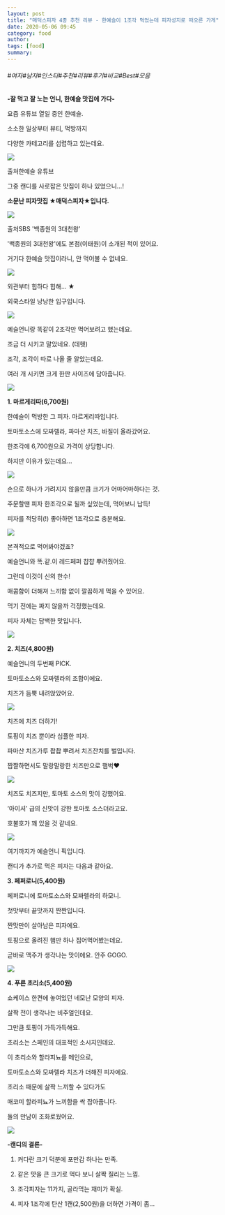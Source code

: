 ```yaml
---
layout: post
title: "매덕스피자 4종 추천 리뷰 - 한예슬이 1조각 먹었는데 피자성지로 떠오른 가게"
date: 2020-05-06 09:45
category: food
author: 
tags: [food]
summary: 
---
```


###### #여자#남자#인스타#추천#리뷰#후기#비교#Best#모음


**-잘 먹고 잘 노는 언니, 한예슬 맛집에 가다-**

  

요즘 유튜브 열일 중인 한예슬.  

소소한 일상부터 뷰티, 먹방까지

다양한 카테고리를 섭렵하고 있는데요.

![](https://img1.daumcdn.net/thumb/R720x0/?fname=https%3A%2F%2Ft1.daumcdn.net%2Fliveboard%2Fdispatch%2Ff7e33282069746d2a6d8e26ebb98124b.JPG)

출처한예슬 유튜브

그중 캔디를 사로잡은 맛집이 하나 있었으니...!

**소문난 피자맛집 ★매덕스피자★입니다.**

![](https://img1.daumcdn.net/thumb/R720x0/?fname=https%3A%2F%2Ft1.daumcdn.net%2Fliveboard%2Fdispatch%2F4717248bd0b6461db20c8d7b563cf9c7.JPG)

출처SBS '백종원의 3대천왕'

'백종원의 3대천왕'에도 본점(이태원)이 소개된 적이 있어요.

  

거기다 한예슬 맛집이라니, 안 먹어볼 수 없네요.

![](https://img1.daumcdn.net/thumb/R720x0/?fname=https%3A%2F%2Ft1.daumcdn.net%2Fliveboard%2Fdispatch%2F330b48a9f5ae42cf8ae6ddec0d82d8ef.JPG)

외관부터 힙하다 힙해… ★

외쿡스타일 낭낭한 입구입니다.

![](https://img1.daumcdn.net/thumb/R720x0/?fname=https%3A%2F%2Ft1.daumcdn.net%2Fliveboard%2Fdispatch%2Fdecb30f083b74376bd2707d2286d86b6.JPG)

예슬언니랑 똑같이 2조각만 먹어보려고 했는데요.

조금 더 시키고 말았네요. (데헷)

  

조각, 조각이 따로 나올 줄 알았는데요.

여러 개 시키면 크게 한판 사이즈에 담아줍니다.

![](https://img1.daumcdn.net/thumb/R720x0/?fname=https%3A%2F%2Ft1.daumcdn.net%2Fliveboard%2Fdispatch%2F26b834b2b7ad4c9c92201ccc5f2fc928.JPG)

**1. 마르게리따(6,700원)**

  

한예슬이 먹방한 그 피자. 마르게리따입니다.

토마토소스에 모짜렐라, 파마산 치즈, 바질이 올라갔어요.

  

한조각에 6,700원으로 가격이 상당합니다.

하지만 이유가 있는데요...

![](https://img1.daumcdn.net/thumb/R720x0/?fname=https%3A%2F%2Ft1.daumcdn.net%2Fliveboard%2Fdispatch%2F72eb24a9bb794a0793ffc8e8483d80a8.JPG)

손으로 하나가 가려지지 않을만큼 크기가 어마어마하다는 것.

  

주문할땐 피자 한조각으로 될까 싶었는데, 먹어보니 납득!

피자를 적당히(!) 좋아하면 1조각으로 충분해요.

![](https://img1.daumcdn.net/thumb/R720x0/?fname=https%3A%2F%2Ft1.daumcdn.net%2Fliveboard%2Fdispatch%2F87fa1ee4c9b844d68eb58404d72108f7.JPG)

본격적으로 먹어봐야겠죠?

예슬언니와 똑.같.이 레드페퍼 챱챱 뿌려줬어요.

  

그런데 이것이 신의 한수!  

매콤함이 더해져 느끼함 없이 깔끔하게 먹을 수 있어요.

  

먹기 전에는 짜지 않을까 걱정했는데요.

피자 자체는 담백한 맛입니다.

![](https://img1.daumcdn.net/thumb/R720x0/?fname=https%3A%2F%2Ft1.daumcdn.net%2Fliveboard%2Fdispatch%2F041a02fcaeb84aeab7b92fa2d96783ac.JPG)

**2. 치즈(4,800원)**

  

예슬언니의 두번째 PICK.

토마토소스와 모짜렐라의 조합이에요.

치즈가 듬뿍 내려앉았어요.

![](https://img1.daumcdn.net/thumb/R720x0/?fname=https%3A%2F%2Ft1.daumcdn.net%2Fliveboard%2Fdispatch%2F11ace64eae314ab2a84307a82175132e.JPG)

치즈에 치즈 더하기!

  

토핑이 치즈 뿐이라 심플한 피자.

파마산 치즈가루 촵촵 뿌려서 치즈잔치를 벌입니다.

짭짤하면서도 말랑말랑한 치즈만으로 햄벅♥

![](https://img1.daumcdn.net/thumb/R720x0/?fname=https%3A%2F%2Ft1.daumcdn.net%2Fliveboard%2Fdispatch%2F562beb954e454adab44ed8c828991f63.JPG)

치즈도 치즈지만, 토마토 소스의 맛이 강했어요.

‘아이셔’ 급의 신맛이 강한 토마토 소스더라고요.

호불호가 꽤 있을 것 같네요.

![](https://img1.daumcdn.net/thumb/R720x0/?fname=https%3A%2F%2Ft1.daumcdn.net%2Fliveboard%2Fdispatch%2F7cf139df567d4edcaafe5be20eccf693.JPG)

여기까지가 예슬언니 픽입니다.

캔디가 추가로 먹은 피자는 다음과 같아요.

  

**3. 페퍼로니(5,400원)**

  

페퍼로니에 토마토소스와 모짜렐라의 하모니.

첫맛부터 끝맛까지 짠짠입니다.

짠맛만이 살아남은 피자에요.

  

토핑으로 올려진 햄만 하나 집어먹어봤는데요.

곧바로 맥주가 생각나는 맛이에요. 안주 GOGO.

![](https://img1.daumcdn.net/thumb/R720x0/?fname=https%3A%2F%2Ft1.daumcdn.net%2Fliveboard%2Fdispatch%2F1dd40a8da85b4cd7a839e28142ea8f92.JPG)

**4. 푸른 초리소(5,400원)**

  

쇼케이스 한켠에 놓여있던 네모난 모양의 피자.

살짝 전이 생각나는 비주얼인데요.

그만큼 토핑이 가득가득해요.

  

초리소는 스페인의 대표적인 소시지인데요.

이 초리소와 할라피뇨를 메인으로,

토마토소스와 모짜렐라 치즈가 더해진 피자에요.

  

초리소 때문에 살짝 느끼할 수 있다가도

매코미 할라피뇨가 느끼함을 싹 잡아줍니다.

둘의 만남이 조화로웠어요.

![](https://t1.daumcdn.net/liveboard/dispatch/cc2a292c795b4443ad11210b56bbc2b6.gif)

**-캔디의 결론-**

1. 커다란 크기 덕분에 포만감 하나는 만족.

2. 같은 맛을 큰 크기로 먹다 보니 살짝 질리는 느낌.

3. 조각피자는 11가지, 골라먹는 재미가 확실.

4. 피자 1조각에 탄산 1캔(2,500원)을 더하면 가격이 좀...
